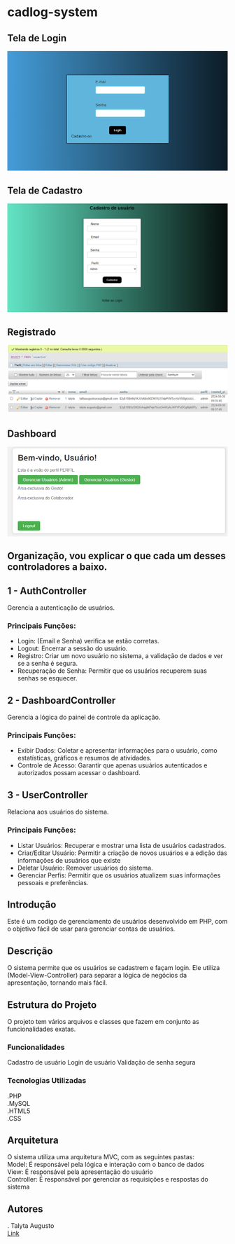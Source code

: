 # cadlog-system

## Tela de Login

![image info](https://github.com/poxxataly26/cadlog-system/blob/main/img/Login.png)

## Tela de Cadastro 

![image info](https://github.com/poxxataly26/cadlog-system/blob/main/img/Cadastro.png)

## Registrado

![image info](https://github.com/poxxataly26/cadlog-system/blob/main/img/Registrando.png)

## Dashboard

![image info](https://github.com/poxxataly26/cadlog-system/blob/main/img/Dashboard.png)

## Organização, vou explicar o que cada um desses controladores a baixo.

## 1 - AuthController

Gerencia a autenticação de usuários.

### Principais Funções:

* Login: (Email e Senha) verifica se estão corretas.
* Logout: Encerrar a sessão do usuário.
* Registro: Criar um novo usuário no sistema, a validação de dados e ver se a senha é segura.
* Recuperação de Senha: Permitir que os usuários recuperem suas senhas se esquecer.

## 2 - DashboardController

Gerencia a lógica do painel de controle da aplicação.

### Principais Funções:

* Exibir Dados: Coletar e apresentar informações para o usuário, como estatísticas, gráficos e resumos de atividades.
* Controle de Acesso: Garantir que apenas usuários autenticados e autorizados possam acessar o dashboard.

## 3 - UserController

Relaciona aos usuários do sistema.

### Principais Funções:

* Listar Usuários: Recuperar e mostrar uma lista de usuários cadastrados.
* Criar/Editar Usuário: Permitir a criação de novos usuários e a edição das informações de usuários que existe
* Deletar Usuário: Remover usuários do sistema.
* Gerenciar Perfis: Permitir que os usuários atualizem suas informações pessoais e preferências.

## Introdução

Este é um codigo de gerenciamento de usuários desenvolvido em PHP, com o objetivo fácil de usar para gerenciar contas de usuários.

## Descrição

O sistema permite que os usuários se cadastrem e façam login. Ele utiliza (Model-View-Controller) para separar a lógica de negócios da apresentação, tornando mais fácil. 

## Estrutura do Projeto

O projeto tem vários arquivos e classes que fazem em conjunto as funcionalidades exatas.

### Funcionalidades

Cadastro de usuário
Login de usuário
Validação de senha segura 

### Tecnologias Utilizadas

.PHP  
.MySQL  
.HTML5  
.CSS  

## Arquitetura

O sistema utiliza uma arquitetura MVC, com as seguintes pastas:  
Model: É responsável pela lógica e interação com o banco de dados  
View: É responsável pela apresentação do usuário  
Controller: É responsável por gerenciar as requisições e respostas do sistema  

## Autores

. Talyta Augusto  
[Link](https://github.com/poxxataly26/cadlog-system) 